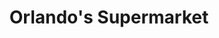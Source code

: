 ---
title: "Orlando's Supermarket"
url: /north-kingsville/orlandos-supermarket/
shop: supermarket
---